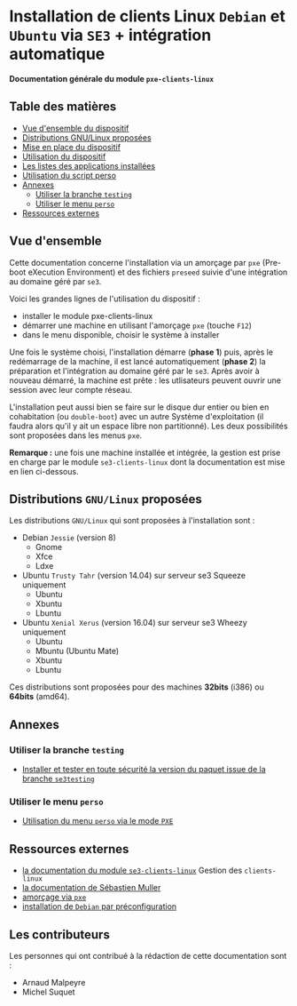# Installation de clients Linux `Debian` et `Ubuntu` via `SE3` + intégration automatique


**Documentation générale du module `pxe-clients-linux`**


## Table des matières

* [Vue d'ensemble du dispositif](#vue-densemble)
* [Distributions GNU/Linux proposées](#distributions-gnulinux-proposées)
* [Mise en place du dispositif](misenplace.md#mise-en-place-du-dispositif-dinstallation-de-clients-gnulinux)
* [Utilisation du dispositif](utilisation.md#utilisation-du-dispositif-dinstallation-de-clients-gnulinux)
* [Les listes des applications installées](listeapplis.md#liste-des-applications-à-installer)
* [Utilisation du script perso](messcripts.md#lancement-dun-script-perso-en-fin-de-post-installation-des-clients-linux)
* [Annexes](#annexes)
    * [Utiliser la branche `testing`](#utiliser-la-branche-testing)
    * [Utiliser le menu `perso`](#utiliser-le-menu-perso)
* [Ressources externes](#ressources-externes)


## Vue d'ensemble

Cette documentation concerne l'installation via un amorçage par `pxe` (Pre-boot eXecution Environment) et des fichiers `preseed` suivie d'une intégration au domaine géré par `se3`.

Voici les grandes lignes de l'utilisation du dispositif :

* installer le module pxe-clients-linux
* démarrer une machine en utilisant l'amorçage `pxe` (touche `F12`)
* dans le menu disponible, choisir le système à installer

Une fois le système choisi, l'installation démarre (**phase 1**) puis, après le redémarrage de la machine, il est lancé automatiquement (**phase 2**) la préparation et l'intégration au domaine géré par le `se3`. Après avoir à nouveau démarré, la machine est prête : les utlisateurs peuvent ouvrir une session avec leur compte réseau.

L'installation peut aussi bien se faire sur le disque dur entier ou bien en cohabitation (ou `double-boot`) avec un autre Système d'exploitation (il faudra alors qu'il y ait un espace libre non partitionné). Les deux possibilités sont proposées dans les menus `pxe`.

**Remarque :** une fois une machine installée et intégrée, la gestion est prise en charge par le module `se3-clients-linux` dont la documentation est mise en lien ci-dessous.


## Distributions `GNU/Linux` proposées

Les distributions `GNU/Linux` qui sont proposées à l'installation sont :

* Debian `Jessie` (version 8)
    * Gnome
    * Xfce
    * Ldxe
* Ubuntu `Trusty Tahr` (version 14.04) sur serveur se3 Squeeze uniquement
    * Ubuntu
    * Xbuntu
    * Lbuntu
* Ubuntu `Xenial Xerus` (version 16.04) sur serveur se3 Wheezy uniquement
    * Ubuntu
    * Mbuntu (Ubuntu Mate)
    * Xbuntu
    * Lbuntu


Ces distributions sont proposées pour des machines **32bits** (i386) ou **64bits** (amd64).


## Annexes

### Utiliser la branche `testing`

* [Installer et tester en toute sécurité la version du paquet issue de la branche `se3testing`](testing.md#installer-et-tester-en-toute-sécurité-la-version-du-paquet-issue-de-la-branche-se3testing)

### Utiliser le menu `perso`

* [Utilisation du menu `perso` via le mode `PXE`](pxeperso.md#menu-pxe-persomenu)


## Ressources externes

* [la documentation du module `se3-clients-linux`](../se3-clients-linux/README.md) Gestion des `clients-linux`
* [la documentation de Sébastien Muller](http://www-annexe.ac-rouen.fr/productions/tice/SE3_install_wheezy_pxe_web_gen_web/co/SE3_install_wheezy_pxe_web.html)
* [amorçage via `pxe`](https://fr.wikipedia.org/wiki/Preboot_Execution_Environment)
* [installation de `Debian` par préconfiguration](https://www.debian.org/releases/jessie/amd64/apb.html.fr)


## Les contributeurs

Les personnes qui ont contribué à la rédaction de cette documentation sont :

* Arnaud Malpeyre
* Michel Suquet
